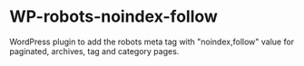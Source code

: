 # WP-robots-noindex-follow
WordPress plugin to add the robots meta tag with "noindex,follow" value for paginated, archives, tag and category pages.
